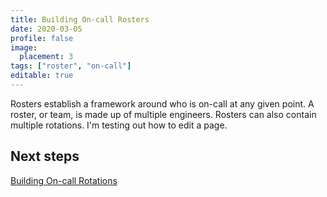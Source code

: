 ```yaml
---
title: Building On-call Rosters
date: 2020-03-05
profile: false
image:
  placement: 3
tags: ["roster", "on-call"]
editable: true
---
```


Rosters establish a framework around who is on-call at any given point. A roster, or team, is made up of multiple engineers. Rosters can also contain multiple rotations. I'm testing out how to edit a page.

## Next steps

[Building On-call Rotations](/post/building-oncall-rotations/)
